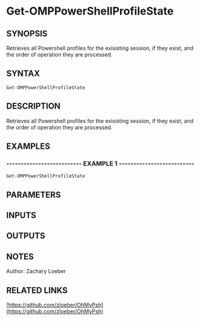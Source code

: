 ﻿---
external help file: OhMyPsh-help.xml
Module Name: OhMyPsh
online version: https://github.com/zloeber/OhMyPsh
schema: 2.0.0
---

# Get-OMPPowerShellProfileState

## SYNOPSIS
Retrieves all Powershell profiles for the exisisting session, if they exist, and the order of operation they are processed.

## SYNTAX

```
Get-OMPPowerShellProfileState
```

## DESCRIPTION
Retrieves all Powershell profiles for the exisisting session, if they exist, and the order of operation they are processed.

## EXAMPLES

### -------------------------- EXAMPLE 1 --------------------------
```
Get-OMPPowerShellProfileState
```

## PARAMETERS

## INPUTS

## OUTPUTS

## NOTES
Author: Zachary Loeber

## RELATED LINKS

[https://github.com/zloeber/OhMyPsh](https://github.com/zloeber/OhMyPsh)

